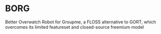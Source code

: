 # BORG
Better Overwatch Robot for Groupme, a FLOSS alternative to GORT, which overcomes its limited featureset and closed-source freemium model
